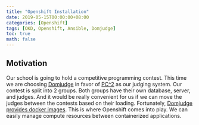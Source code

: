 ```yaml
---
title: "Openshift Installation"
date: 2019-05-15T00:00:00+08:00
categories: [Openshift]
tags: [OKD, Openshift, Ansible, Domjudge]
toc: true
math: false
---
```


## Motivation

Our school is going to hold a competitive programming contest. This time we are choosing [Domjudge](https://www.domjudge.org/) in favor of [PC^2](https://pc2.ecs.csus.edu/) as our judging system. Our contest is split into 2 groups. Both groups have their own database, server, and judges. And it would be really convenient for us if we can move the judges between the contests based on their loading. Fortunately, [Domjudge provides docker images](https://hub.docker.com/u/domjudge). This is where Openshift comes into play. We can easily manage compute resources between containerized applications.
